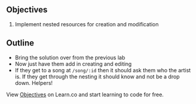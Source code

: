 ## Objectives

  1. Implement nested resources for creation and modification

## Outline

  * Bring the solution over from the previous lab
  * Now just have them add in creating and editing
  * If they get to a song at `/song/:id` then it should ask them who the artist is. If they get through the nesting it should know and not be a drop down. Helpers!

<p data-visibility='hidden'>View <a href='https://learn.co/lessons/diy-nested-resources-lab' title='Objectives'>Objectives</a> on Learn.co and start learning to code for free.</p>
